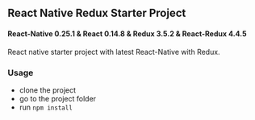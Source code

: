 ## React Native Redux Starter Project

#### React-Native 0.25.1 & React 0.14.8 & Redux 3.5.2 & React-Redux 4.4.5

React native starter project with latest React-Native with Redux.

### Usage

- clone the project
- go to the project folder
- run `npm install`

